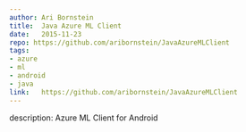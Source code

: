 ```yaml
--- 	
author:	Ari Bornstein
title:	Java Azure ML Client 
date:	2015-11-23
repo: https://github.com/aribornstein/JavaAzureMLClient
tags:	
- azure 
- ml
- android 
- java 
link:	https://github.com/aribornstein/JavaAzureMLClient
---	
```

description:	Azure ML Client for Android
